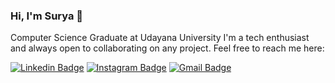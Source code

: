 ### Hi, I'm Surya 👋

Computer Science Graduate at Udayana University
I'm a tech enthusiast and always open to collaborating on any project. Feel free to reach me here:

[![Linkedin Badge](https://img.shields.io/badge/-suryaadi44-blue?style=flat-square&logo=Linkedin&logoColor=white&link=https://www.linkedin.com/in/suryaadi44/)](https://www.linkedin.com/in/suryaadi44/)
[![Instagram Badge](https://img.shields.io/badge/-surya.adi44/-purple?style=flat-square&logo=instagram&logoColor=white&link=https://instagram.com/surya.adi44//)](https://instagram.com/surya.adi44/)
[![Gmail Badge](https://img.shields.io/badge/-kmsurya.adi44@gmail.com-c14438?style=flat-square&logo=Gmail&logoColor=white&link=mailto:kmsurya.adi44@gmail.com)](mailto:kmsurya.adi44@gmail.com)


<!--
**suryaadi44/suryaadi44** is a ✨ _special_ ✨ repository because its `README.md` (this file) appears on your GitHub profile.

Here are some ideas to get you started:

- 🔭 I’m currently working on ...
- 🌱 I’m currently learning ...
- 👯 I’m looking to collaborate on ...
- 🤔 I’m looking for help with ...
- 💬 Ask me about ...
- 📫 How to reach me: ...
- 😄 Pronouns: ...
- ⚡ Fun fact: ...
-->
